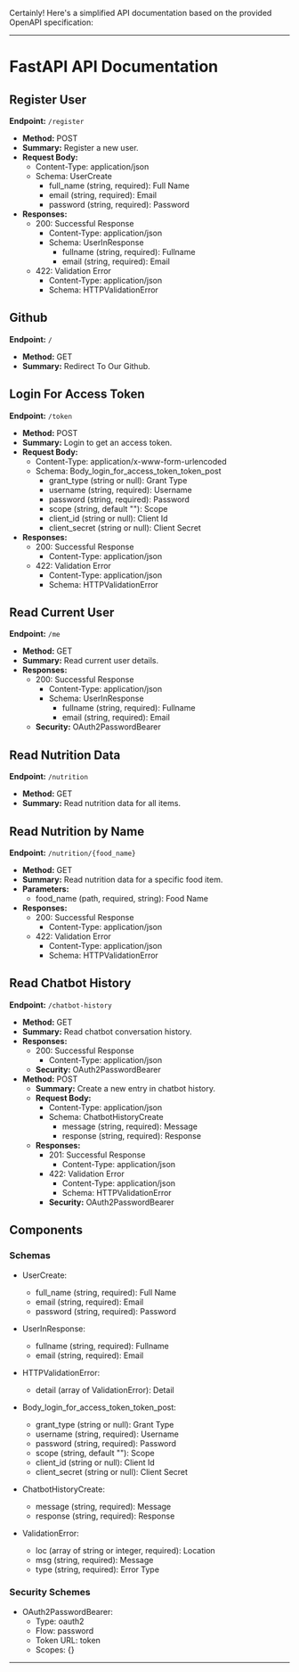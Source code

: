 Certainly! Here's a simplified API documentation based on the provided OpenAPI specification:

---

# FastAPI API Documentation

## Register User

**Endpoint:** `/register`

- **Method:** POST
- **Summary:** Register a new user.
- **Request Body:**
  - Content-Type: application/json
  - Schema: UserCreate
    - full_name (string, required): Full Name
    - email (string, required): Email
    - password (string, required): Password
- **Responses:**
  - 200: Successful Response
    - Content-Type: application/json
    - Schema: UserInResponse
      - fullname (string, required): Fullname
      - email (string, required): Email
  - 422: Validation Error
    - Content-Type: application/json
    - Schema: HTTPValidationError

## Github

**Endpoint:** `/`

- **Method:** GET
- **Summary:** Redirect To Our Github.

## Login For Access Token

**Endpoint:** `/token`

- **Method:** POST
- **Summary:** Login to get an access token.
- **Request Body:**
  - Content-Type: application/x-www-form-urlencoded
  - Schema: Body_login_for_access_token_token_post
    - grant_type (string or null): Grant Type
    - username (string, required): Username
    - password (string, required): Password
    - scope (string, default ""): Scope
    - client_id (string or null): Client Id
    - client_secret (string or null): Client Secret
- **Responses:**
  - 200: Successful Response
    - Content-Type: application/json
  - 422: Validation Error
    - Content-Type: application/json
    - Schema: HTTPValidationError

## Read Current User

**Endpoint:** `/me`

- **Method:** GET
- **Summary:** Read current user details.
- **Responses:**
  - 200: Successful Response
    - Content-Type: application/json
    - Schema: UserInResponse
      - fullname (string, required): Fullname
      - email (string, required): Email
  - **Security:** OAuth2PasswordBearer

## Read Nutrition Data

**Endpoint:** `/nutrition`

- **Method:** GET
- **Summary:** Read nutrition data for all items.

## Read Nutrition by Name

**Endpoint:** `/nutrition/{food_name}`

- **Method:** GET
- **Summary:** Read nutrition data for a specific food item.
- **Parameters:**
  - food_name (path, required, string): Food Name
- **Responses:**
  - 200: Successful Response
    - Content-Type: application/json
  - 422: Validation Error
    - Content-Type: application/json
    - Schema: HTTPValidationError

## Read Chatbot History

**Endpoint:** `/chatbot-history`

- **Method:** GET
- **Summary:** Read chatbot conversation history.
- **Responses:**
  - 200: Successful Response
    - Content-Type: application/json
  - **Security:** OAuth2PasswordBearer
- **Method:** POST
  - **Summary:** Create a new entry in chatbot history.
  - **Request Body:**
    - Content-Type: application/json
    - Schema: ChatbotHistoryCreate
      - message (string, required): Message
      - response (string, required): Response
  - **Responses:**
    - 201: Successful Response
      - Content-Type: application/json
    - 422: Validation Error
      - Content-Type: application/json
      - Schema: HTTPValidationError
    - **Security:** OAuth2PasswordBearer

## Components

### Schemas

- UserCreate:
  - full_name (string, required): Full Name
  - email (string, required): Email
  - password (string, required): Password

- UserInResponse:
  - fullname (string, required): Fullname
  - email (string, required): Email

- HTTPValidationError:
  - detail (array of ValidationError): Detail

- Body_login_for_access_token_token_post:
  - grant_type (string or null): Grant Type
  - username (string, required): Username
  - password (string, required): Password
  - scope (string, default ""): Scope
  - client_id (string or null): Client Id
  - client_secret (string or null): Client Secret

- ChatbotHistoryCreate:
  - message (string, required): Message
  - response (string, required): Response

- ValidationError:
  - loc (array of string or integer, required): Location
  - msg (string, required): Message
  - type (string, required): Error Type

### Security Schemes

- OAuth2PasswordBearer:
  - Type: oauth2
  - Flow: password
  - Token URL: token
  - Scopes: {}

---
